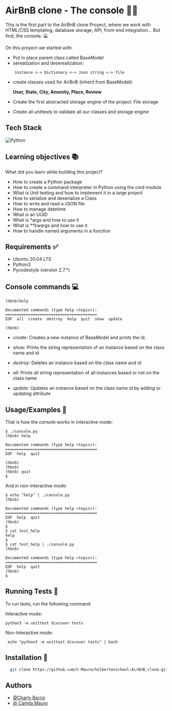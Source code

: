 
# AirBnB clone - The console :technologist:   


This is the first part to the AirBnB clone Proyect, where we work with HTML/CSS templating, database storage, API, front-end integration… 
But first, the console. :computer:

On this proyect we started with: 
- Put in place parent class called BaseModel
- serealization and deserealization:
```
    instance <-> Dictionary <-> Json string <-> file 
```
- create classes used for AirBnB (inherit from BaseModel): 
    
    **User, State, City, Amenity, Place, Review**

- Create the first abstracted storage engine of the project: File storage

- Create all unittests to validate all our classes and storage engine





## Tech Stack

![Python](https://img.shields.io/badge/python-3670A0?style=for-the-badge&logo=python&logoColor=ffdd54)



## Learning objectives :books:

What did you learn while building this project?

- How to create a Python package
- How to create a command interpreter in Python using the cmd module
- What is Unit testing and how to implement it in a large project
- How to serialize and deserialize a Class
- How to write and read a JSON file
- How to manage datetime
- What is an UUID
- What is *args and how to use it
- What is **kwargs and how to use it
- How to handle named arguments in a function



## Requirements :white_check_mark:

- Ubuntu 20.04 LTS
- Python3
- Pycodestyle (version 2.7.*)
## Console commands :computer:

```
(hbnb)help

Documented commands (type help <topic>):
========================================
EOF  all  create  destroy  help  quit  show  update

(hbnb)
```

- *create:* Creates a new instance of BaseModel and prints the id.

- *show:* Prints the string representation of an instance based on the class name and id

- *destroy:* Deletes an instance based on the class name and id

- *all:* Prints all string representation of all instances based or not on the class name

- *update:* Updates an instance based on the class name id by adding or updating attribute

## Usage/Examples :toolbox:

That is how the console works in interactive mode:
```
$ ./console.py
(hbnb) help

Documented commands (type help <topic>):
========================================
EOF  help  quit

(hbnb) 
(hbnb) 
(hbnb) quit
$
```

And in non-interactive mode:
```
$ echo "help" | ./console.py
(hbnb)

Documented commands (type help <topic>):
========================================
EOF  help  quit
(hbnb) 
$
$ cat test_help
help
$
$ cat test_help | ./console.py
(hbnb)

Documented commands (type help <topic>):
========================================
EOF  help  quit
(hbnb) 
$
```




## Running Tests :test_tube:

To run tests, run the following command

Interactive mode:
```
python3 -m unittest discover tests 
```
Non-Interactive mode:
```
 echo "python3 -m unittest discover tests" | bash
```




## Installation :wrench:

```bash
  git clone https://github.com/C-Mauro/holbertonschool-AirBnB_clone.git
```
    
## Authors

- [@Charly Barrio](https://github.com/charlybarrio)
- [@ Camila Mauro](https://github.com/C-Mauro)


